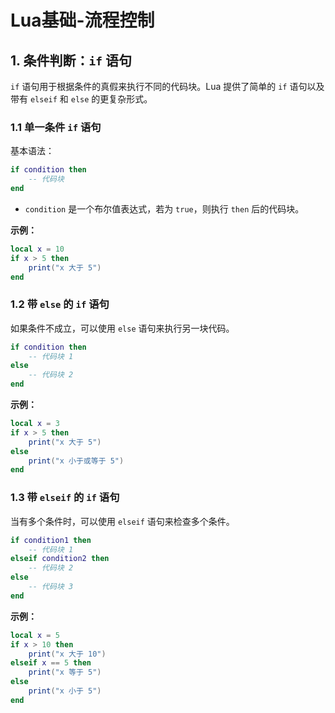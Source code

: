 # Lua基础-流程控制


## 1. **条件判断：`if` 语句**

`if` 语句用于根据条件的真假来执行不同的代码块。Lua 提供了简单的 `if` 语句以及带有 `elseif` 和 `else` 的更复杂形式。

### 1.1 **单一条件 `if` 语句**

基本语法：

```lua
if condition then
    -- 代码块
end
```

- `condition` 是一个布尔值表达式，若为 `true`，则执行 `then` 后的代码块。

**示例：**

```lua
local x = 10
if x > 5 then
    print("x 大于 5")
end
```


### 1.2 **带 `else` 的 `if` 语句**

如果条件不成立，可以使用 `else` 语句来执行另一块代码。

```lua
if condition then
    -- 代码块 1
else
    -- 代码块 2
end
```

**示例：**

```lua
local x = 3
if x > 5 then
    print("x 大于 5")
else
    print("x 小于或等于 5")
end
```


### 1.3 **带 `elseif` 的 `if` 语句**

当有多个条件时，可以使用 `elseif` 语句来检查多个条件。

```lua
if condition1 then
    -- 代码块 1
elseif condition2 then
    -- 代码块 2
else
    -- 代码块 3
end
```

**示例：**

```lua
local x = 5
if x > 10 then
    print("x 大于 10")
elseif x == 5 then
    print("x 等于 5")
else
    print("x 小于 5")
end
```


